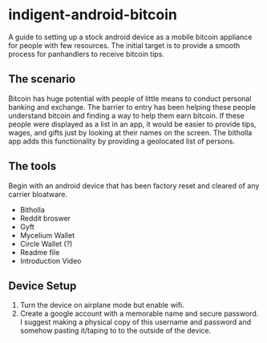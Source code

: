 # indigent-android-bitcoin

A guide to setting up a stock android device as a mobile bitcoin appliance for people with few resources. The initial target is to provide a smooth process for panhandlers to receive bitcoin tips.

## The scenario

Bitcoin has huge potential with people of little means to conduct personal banking and exchange. The barrier to entry has been helping these people understand bitcoin and finding a way to help them earn bitcoin. If these people were displayed as a list in an app, it would be easier to provide tips, wages, and gifts just by looking at their names on the screen. The bitholla app adds this functionality by providing a geolocated list of persons.

## The tools

Begin with an android device that has been factory reset and cleared of any carrier bloatware.

* Bitholla
* Reddit broswer
* Gyft
* Mycelium Wallet
* Circle Wallet (?)
* Readme file
* Introduction Video

## Device Setup

1. Turn the device on airplane mode but enable wifi.
2. Create a google account with a memorable name and secure password. I suggest making a physical copy of this username and password and somehow pasting it/taping to to the outside of the device.
